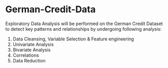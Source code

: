 # German-Credit-Data
Exploratory Data Analysis will be performed on the German Credit Dataset to detect key patterns and relationships by undergoing following analysis:
1.	Data Cleansing, Variable Selection & Feature engineering
2.	Univariate Analysis
3.	Bivariate Analysis
4.	Correlations
5.	Data Reduction

